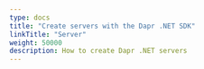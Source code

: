 ```yaml
---
type: docs
title: "Create servers with the Dapr .NET SDK"
linkTitle: "Server"
weight: 50000
description: How to create Dapr .NET servers
---
```


